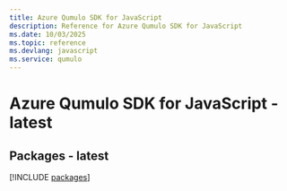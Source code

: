 ```yaml
---
title: Azure Qumulo SDK for JavaScript
description: Reference for Azure Qumulo SDK for JavaScript
ms.date: 10/03/2025
ms.topic: reference
ms.devlang: javascript
ms.service: qumulo
---
```

# Azure Qumulo SDK for JavaScript - latest
## Packages - latest
[!INCLUDE [packages](qumulo-index.md)]